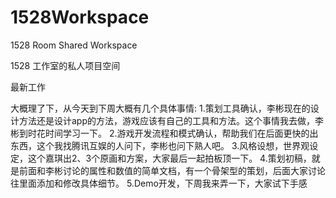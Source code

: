 1528Workspace
=============

1528 Room Shared Workspace

1528 工作室的私人项目空间

最新工作

大概理了下，从今天到下周大概有几个具体事情:
1.策划工具确认，李彬现在的设计方法还是设计app的方法，游戏应该有自己的工具和方法。这个事情我去做，李彬到时花时间学习一下。
2.游戏开发流程和模式确认，帮助我们在后面更快的出东西，这个我找腾讯互娱的人问下，李彬也问下熟人吧。
3.风格设想，世界观设定，这个嘉琪出2、3个原画和方案，大家最后一起拍板顶一下。
4.策划初稿，就是前面和李彬讨论的属性和数值的简单文档，有一个骨架型的策划，后面大家讨论往里面添加和修改具体细节。
5.Demo开发，下周我来弄一下，大家试下手感

